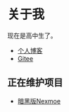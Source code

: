# 关于我
现在是高中生了。
- [个人博客](https://thinbuffalo.github.io)
- [Gitee](https://gitee.com/thin-buffalo)
## 正在维护项目
- [暗黑版Nexmoe](https://github.com/ThinBuffalo/hexo-dark-nexmoe)
